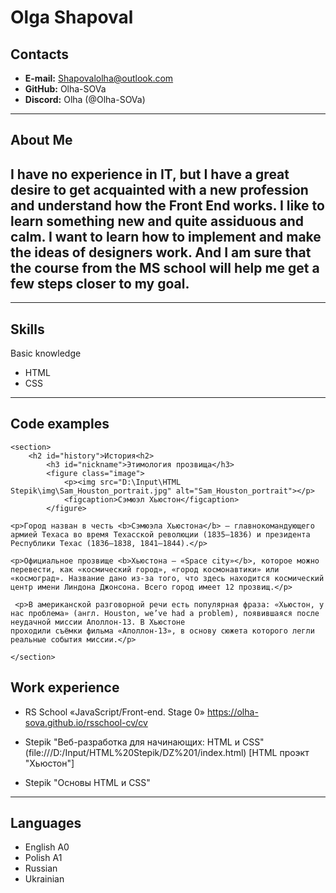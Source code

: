 # Olga Shapoval

## Contacts

- **E-mail:** Shapovalolha@outlook.com
- **GitHub:** Olha-SOVa
- **Discord:** Olha (@Olha-SOVa)

---

## About Me

## I have no experience in IT, but I have a great desire to get acquainted with a new profession and understand how the Front End works. I like to learn something new and quite assiduous and calm. I want to learn how to implement and make the ideas of designers work. And I am sure that the course from the MS school will help me get a few steps closer to my goal.

---

## Skills

Basic knowledge

- HTML
- CSS

---

## Code examples

```
<section>
    <h2 id="history">История<h2>
        <h3 id="nickname">Этимология прозвища</h3>
        <figure class="image">
            <p><img src="D:\Input\HTML Stepik\img\Sam_Houston_portrait.jpg" alt="Sam_Houston_portrait"></p>
            <figcaption>Сэмюэл Хьюстон</figcaption>
        </figure>

<p>Город назван в честь <b>Сэмюэла Хьюстона</b> — главнокомандующего армией Техаса во время Техасской революции (1835—1836) и президента Республики Техас (1836—1838, 1841—1844).</p>

<p>Официальное прозвище <b>Хьюстона — «Space city»</b>, которое можно перевести, как «космический город», «город космонавтики» или «космоград». Название дано из-за того, что здесь находится космический центр имени Линдона Джонсона. Всего город имеет 12 прозвищ.</p>

 <p>В американской разговорной речи есть популярная фраза: «Хьюстон, у нас проблема» (англ. Houston, we’ve had a problem), появившаяся после неудачной миссии Аполлон-13. В Хьюстоне
проходили съёмки фильма «Аполлон-13», в основу сюжета которого легли реальные события миссии.</p>

</section>

```

## Work experience

- RS School «JavaScript/Front-end. Stage 0» https://olha-sova.github.io/rsschool-cv/cv

- Stepik "Веб-разработка для начинающих: HTML и CSS" (file:///D:/Input/HTML%20Stepik/DZ%201/index.html) [HTML проэкт "Хьюстон"]
- Stepik "Основы HTML и CSS"

---

## Languages

- English A0
- Polish A1
- Russian
- Ukrainian
